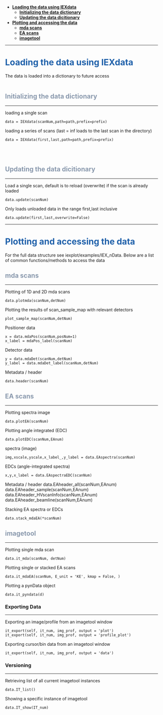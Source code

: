 
- [**Loading the data using IEXdata**](#loading-the-data-using-iexdata)
    - [**Initializing the data dictionary**](#initializing-the-data-dictionary)
    - [**Updating the data dicitionary**](#updating-the-data-dicitionary)
- [**Plotting and accessing the data**](#plotting-and-accessing-the-data)
  - [**mda scans**](#mda-scans)
  - [**EA scans**](#ea-scans)
  - [**imagetool**](#imagetool)

---

# **<font color = 2061aa>Loading the data using IEXdata</font>**
The data is loaded into a dictionary to future access
<br>
<br>


## **<font color = 8a99ad>Initializing the data dictionary</font>**
---

loading a single scan

    data = IEXdata(scanNum,path=path,prefix=prefix)
  
loading a series of scans (last = inf loads to the last scan in the directory)

    data = IEXdata(first,last,path=path,prefix=prefix)
<br>
<br>

## **<font color = 8a99ad>Updating the data dicitionary</font>**
---
Load a single scan, default is to reload (overwrite) if the scan is already loaded

    data.update(scanNum)   

Only loads unloaded data in the range first,last inclusive

    data.update(first,last,overwrite=False)    

---

# **<font color = 2061aa>Plotting and accessing the data</font>**

For the full data structure see iexplot/examples/IEX_nData. Below are a list of common functions/methods to access the data


## **<font color = 8a99ad>mda scans</font>**
---

Plotting of 1D and 2D mda scans 
    
    data.plotmda(scanNum,detNum)


Plotting the results of scan_sample_map with relevant detectors

    plot_sample_map(scanNum,detNum)

Positioner data

    x = data.mdaPos(scanNum,posNum=1) 
    x_label = mdaPos_label(scanNum)

Detector data

    y = data.mdaDet(scanNum,detNum) 
    y_label = data.mdaDet_label(scanNum,detNum)

Metadata / header

    data.header(scanNum)
    
## **<font color = 8a99ad>EA scans</font>**
---

Plotting spectra image

    data.plotEA(scanNum)

Plotting angle integrated (EDC)

    data.plotEDC(scanNum,EAnum)

spectra (image)

    img,xscale,yscale,x_label_,y_label = data.EAspectra(scanNum)

EDCs (angle-integrated spectra)

    x,y,x_label = data.EAspectraEDC(scanNum)
    
Metadata / header
    data.EAheader_all(scanNum,EAnum)
    data.EAheader_sample(scanNum,EAnum)
    data.EAheader_HVscanInfo(scanNum,EAnum)
    data.EAheader_beamline(scanNum,EAnum)

Stacking EA spectra or EDCs

    data.stack_mdaEA(*scanNum)

## **<font color = 8a99ad>imagetool</font>**
---

Plotting single mda scan

    data.it_mda(scanNum, detNum)

Plotting single or stacked EA scans

    data.it_mdaEA(scanNum, E_unit = 'KE', kmap = False, )

Plotting a pynData object

    data.it_pyndata(d)

### **Exporting Data**
---

Exporting an image/profile from an imagetool window

    it_export(self, it_num, img_prof, output = 'plot')
    it_export(self, it_num, img_prof, output = 'profile_plot')

Exporting cursor/bin data from an imagetool window

    it_export(self, it_num, img_prof, output = 'data')

### **Versioning** 
---

Retrieving list of all current imagetool instances

    data.IT_list()

Showing a specific instance of imagetool

    data.IT_show(IT_num)

